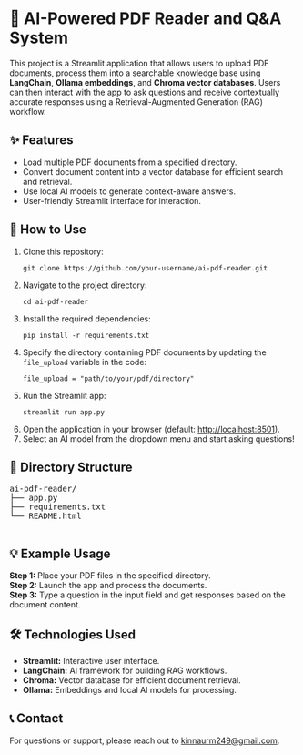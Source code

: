 <!DOCTYPE html>
<html lang="en">

<body>
  <h1>🤖 AI-Powered PDF Reader and Q&A System</h1>
  <p>
    This project is a Streamlit application that allows users to upload PDF documents, process them into a searchable knowledge base using 
    <strong>LangChain</strong>, <strong>Ollama embeddings</strong>, and <strong>Chroma vector databases</strong>. Users can then interact 
    with the app to ask questions and receive contextually accurate responses using a Retrieval-Augmented Generation (RAG) workflow.
  </p>

  <h2>✨ Features</h2>
  <ul>
    <li>Load multiple PDF documents from a specified directory.</li>
    <li>Convert document content into a vector database for efficient search and retrieval.</li>
    <li>Use local AI models to generate context-aware answers.</li>
    <li>User-friendly Streamlit interface for interaction.</li>
  </ul>

  <h2>🚀 How to Use</h2>
  <ol>
    <li>Clone this repository:
      <pre><code>git clone https://github.com/your-username/ai-pdf-reader.git</code></pre>
    </li>
    <li>Navigate to the project directory:
      <pre><code>cd ai-pdf-reader</code></pre>
    </li>
    <li>Install the required dependencies:
      <pre><code>pip install -r requirements.txt</code></pre>
    </li>
    <li>Specify the directory containing PDF documents by updating the <code>file_upload</code> variable in the code:
      <pre><code>file_upload = "path/to/your/pdf/directory"</code></pre>
    </li>
    <li>Run the Streamlit app:
      <pre><code>streamlit run app.py</code></pre>
    </li>
    <li>Open the application in your browser (default: <a href="http://localhost:8501" target="_blank">http://localhost:8501</a>).</li>
    <li>Select an AI model from the dropdown menu and start asking questions!</li>
  </ol>

  <h2>📂 Directory Structure</h2>
  <pre>
ai-pdf-reader/
├── app.py             <!-- Main Streamlit application -->
├── requirements.txt   <!-- Dependencies for the project -->
└── README.html        <!-- Project documentation -->
  </pre>

  <h2>💡 Example Usage</h2>
  <p>
    <strong>Step 1:</strong> Place your PDF files in the specified directory.<br>
    <strong>Step 2:</strong> Launch the app and process the documents.<br>
    <strong>Step 3:</strong> Type a question in the input field and get responses based on the document content.
  </p>

  <h2>🛠️ Technologies Used</h2>
  <ul>
    <li><strong>Streamlit:</strong> Interactive user interface.</li>
    <li><strong>LangChain:</strong> AI framework for building RAG workflows.</li>
    <li><strong>Chroma:</strong> Vector database for efficient document retrieval.</li>
    <li><strong>Ollama:</strong> Embeddings and local AI models for processing.</li>
  </ul>

 

  <h2>📞 Contact</h2>
  <p>
    For questions or support, please reach out to <a href="kinnaurm249@gmail.com">kinnaurm249@gmail.com</a>.
  </p>
</body>
</html>
